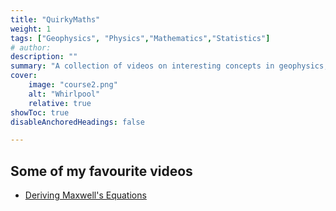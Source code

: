 ```yaml
---
title: "QuirkyMaths" 
weight: 1
tags: ["Geophysics", "Physics","Mathematics","Statistics"]
# author: 
description: "" 
summary: "A collection of videos on interesting concepts in geophysics, physics, science, and mathematics." 
cover:
    image: "course2.png"
    alt: "Whirlpool"
    relative: true
showToc: true
disableAnchoredHeadings: false

---
```


## Some of my favourite videos

<!-- + [What is vorticity?](https://youtu.be/LP9VHEUzyHA?si=WmrRrO19scNPWLdo) -->
+ [Deriving Maxwell's Equations](https://youtube.com/playlist?list=PL_0o6P_S88zZmu1NdHb1nB_xjjBQXLGPB&si=ZuLK8qgtK7NL_J8K)
<!--+ [What is Luminosity?](https://youtu.be/S0bQEyiq-6o?si=xVIUODrI2NB4Y9hX) -->
